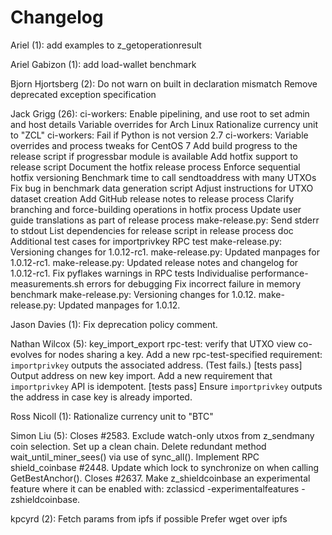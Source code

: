 Changelog
=========

Ariel (1):
      add examples to z_getoperationresult

Ariel Gabizon (1):
      add load-wallet benchmark

Bjorn Hjortsberg (2):
      Do not warn on built in declaration mismatch
      Remove deprecated exception specification

Jack Grigg (26):
      ci-workers: Enable pipelining, and use root to set admin and host details
      Variable overrides for Arch Linux
      Rationalize currency unit to "ZCL"
      ci-workers: Fail if Python is not version 2.7
      ci-workers: Variable overrides and process tweaks for CentOS 7
      Add build progress to the release script if progressbar module is available
      Add hotfix support to release script
      Document the hotfix release process
      Enforce sequential hotfix versioning
      Benchmark time to call sendtoaddress with many UTXOs
      Fix bug in benchmark data generation script
      Adjust instructions for UTXO dataset creation
      Add GitHub release notes to release process
      Clarify branching and force-building operations in hotfix process
      Update user guide translations as part of release process
      make-release.py: Send stderr to stdout
      List dependencies for release script in release process doc
      Additional test cases for importprivkey RPC test
      make-release.py: Versioning changes for 1.0.12-rc1.
      make-release.py: Updated manpages for 1.0.12-rc1.
      make-release.py: Updated release notes and changelog for 1.0.12-rc1.
      Fix pyflakes warnings in RPC tests
      Individualise performance-measurements.sh errors for debugging
      Fix incorrect failure in memory benchmark
      make-release.py: Versioning changes for 1.0.12.
      make-release.py: Updated manpages for 1.0.12.

Jason Davies (1):
      Fix deprecation policy comment.

Nathan Wilcox (5):
      key_import_export rpc-test: verify that UTXO view co-evolves for nodes sharing a key.
      Add a new rpc-test-specified requirement: `importprivkey` outputs the associated address. (Test fails.)
      [tests pass] Output address on new key import.
      Add a new requirement that `importprivkey` API is idempotent.
      [tests pass] Ensure `importprivkey` outputs the address in case key is already imported.

Ross Nicoll (1):
      Rationalize currency unit to "BTC"

Simon Liu (5):
      Closes #2583. Exclude watch-only utxos from z_sendmany coin selection.
      Set up a clean chain.     Delete redundant method wait_until_miner_sees() via use of sync_all().
      Implement RPC shield_coinbase #2448.
      Update which lock to synchronize on when calling GetBestAnchor().
      Closes #2637. Make z_shieldcoinbase an experimental feature where it     can be enabled with: zclassicd -experimentalfeatures -zshieldcoinbase.

kpcyrd (2):
      Fetch params from ipfs if possible
      Prefer wget over ipfs

